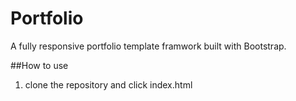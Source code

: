 # Portfolio
A fully responsive portfolio template framwork built with Bootstrap.

##How to use
1. clone the repository and click index.html
